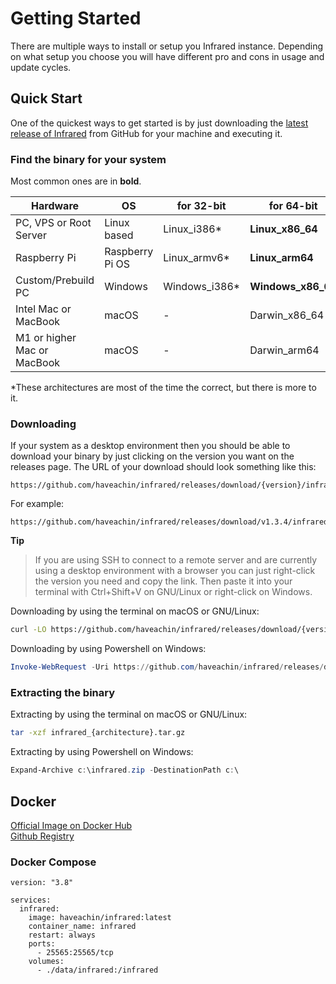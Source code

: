 # Getting Started

There are multiple ways to install or setup you Infrared instance. Depending on what setup you choose you will have different pro and cons in usage and update cycles.

## Quick Start

One of the quickest ways to get started is by just downloading the [latest release of Infrared](https://github.com/haveachin/infrared/releases/) from GitHub for your machine and executing it.

### Find the binary for your system

Most common ones are in **bold**.

| Hardware                    | OS              | for 32-bit    | for 64-bit         |
|-----------------------------|-----------------|---------------|--------------------|
| PC, VPS or Root Server      | Linux based     | Linux_i386*   | **Linux_x86_64**   |
| Raspberry Pi                | Raspberry Pi OS | Linux_armv6*  | **Linux_arm64**    |
| Custom/Prebuild PC          | Windows         | Windows_i386* | **Windows_x86_64** |
| Intel Mac or MacBook        | macOS           | -             | Darwin_x86_64      |
| M1 or higher Mac or MacBook | macOS           | -             | Darwin_arm64       |

\*These architectures are most of the time the correct, but there is more to it.

### Downloading

If your system as a desktop environment then you should be able to download your binary by just clicking on the version you want on the releases page.
The URL of your download should look something like this:
```
https://github.com/haveachin/infrared/releases/download/{version}/infrared_{architecture}.tar.gz
```
For example:
```
https://github.com/haveachin/infrared/releases/download/v1.3.4/infrared_Linux_x86_64.tar.gz
```

**Tip**
> If you are using SSH to connect to a remote server and are currently using a desktop environment with a browser you can just right-click the version you need and copy the link. Then paste it into your terminal with Ctrl+Shift+V on GNU/Linux or right-click on Windows.

Downloading by using the terminal on macOS or GNU/Linux:
```bash
curl -LO https://github.com/haveachin/infrared/releases/download/{version}/infrared_{architecture}.tar.gz
```

Downloading by using Powershell on Windows:
```Powershell
Invoke-WebRequest -Uri https://github.com/haveachin/infrared/releases/download/v1.3.4/infrared_Windows_x86_64.zip -OutFile c:\infrared.zip
```

### Extracting the binary

Extracting by using the terminal on macOS or GNU/Linux:
```bash
tar -xzf infrared_{architecture}.tar.gz
```

Extracting by using Powershell on Windows:
```Powershell
Expand-Archive c:\infrared.zip -DestinationPath c:\
```
## Docker

[Official Image on Docker Hub](https://hub.docker.com/r/haveachin/infrared)  
[Github Registry](https://github.com/haveachin/infrared/pkgs/container/infrared)

### Docker Compose

```docker
version: "3.8"

services:
  infrared:
    image: haveachin/infrared:latest
    container_name: infrared
    restart: always
    ports:
      - 25565:25565/tcp
    volumes:
      - ./data/infrared:/infrared
```
